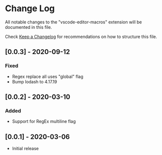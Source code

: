 # Change Log

All notable changes to the "vscode-editor-macros" extension will be documented in this file.

Check [Keep a Changelog](http://keepachangelog.com/) for recommendations on how to structure this file.

## [0.0.3] - 2020-09-12
### Fixed
- Regex replace all uses "global" flag
- Bump lodash to 4.17.19

## [0.0.2] - 2020-03-10
### Added
- Support for RegEx multiline flag

## [0.0.1] - 2020-03-06

- Initial release